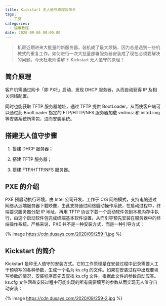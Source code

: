 ```yaml
---
title: Kickstart 无人值守原理及简介
tags:
  - 工具
categories:
  - 运维教程
date: 2020-09-06 00:00:00
---
```


> 机房近期进来大批量的新服务器，装机成了最大烦恼，因为总是遇到一些机械式的重复工作。如何进行一次大批量部署服务器安装成了现在必须要解决的问题。今天杜老师讲解下 Kickstart 无人值守的原理！

<!-- more -->

## 简介原理

客户机需通过网卡「即 PXE」启动，发现 DHCP 服务器，从而自动获得 IP 及相关网络配置。

同时也能获取 TFTP 服务器地址，通过 TFTP 提供 BootLoader，从而使客户端可以通过此 BootLoader 指定的 FTP/HTTP/NFS 服务器加载 vmlinuz 和 initrd.img 等安装系统所需包，进而安装系统。

## 搭建无人值守步骤

1. 搭建 DHCP 服务器；

2. 搭建 TFTP 服务器；

3. 搭建 FTP/HTTP/NFS 服务器。

## PXE 的介绍

PXE 预启动执行环境，由 Intel 公司开发，工作于 C/S 网络模式，支持电脑通过网络从远端服务器下载映像，由此支持通过网络启动操作系统，在启动过程中，终端要求服务器分配 IP 地址，再用 TFTP 协议下载一个启动软件包到本机内存中执行，由这个启动软件包完成终端基本软件设置，从而引导预先安装在服务器中的终端操作系统。严格来说，PXE 并不是一种安装方式，而是一种引导方式：

{% image https://cdn.dusays.com/2020/09/259-1.jpg %}

## Kickstart 的简介

Kickstart 是种无人值守的安装方式。它的工作原理是在安装过程中记录需要人工干预填写的各种参数，生成一个名为 ks.cfg 的文件。如果在安装过程中出现要填写参数的情况，安装程序首先去查找 ks.cfg 文件，根据此文件的参数自动应答。ks.cfg 文件涵盖安装过程中可能出现的所有需要填写的参数从而实现无人值守自动安装：

{% image https://cdn.dusays.com/2020/09/259-2.jpg %}
